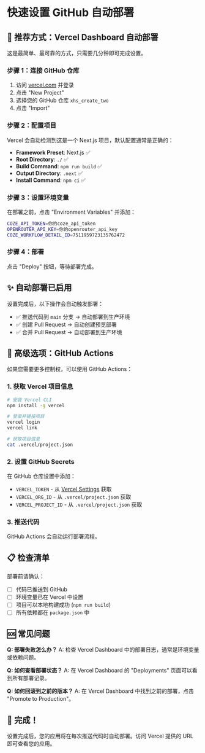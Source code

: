 # 快速设置 GitHub 自动部署

## 🚀 推荐方式：Vercel Dashboard 自动部署

这是最简单、最可靠的方式，只需要几分钟即可完成设置。

### 步骤 1：连接 GitHub 仓库

1. 访问 [vercel.com](https://vercel.com) 并登录
2. 点击 "New Project"
3. 选择您的 GitHub 仓库 `xhs_create_two`
4. 点击 "Import"

### 步骤 2：配置项目

Vercel 会自动检测到这是一个 Next.js 项目，默认配置通常是正确的：

- **Framework Preset**: Next.js ✅
- **Root Directory**: `./` ✅
- **Build Command**: `npm run build` ✅
- **Output Directory**: `.next` ✅
- **Install Command**: `npm ci` ✅

### 步骤 3：设置环境变量

在部署之前，点击 "Environment Variables" 并添加：

```bash
COZE_API_TOKEN=你的coze_api_token
OPENROUTER_API_KEY=你的openrouter_api_key
COZE_WORKFLOW_DETAIL_ID=7511959723135762472
```

### 步骤 4：部署

点击 "Deploy" 按钮，等待部署完成。

## ✨ 自动部署已启用

设置完成后，以下操作会自动触发部署：

- ✅ 推送代码到 `main` 分支 → 自动部署到生产环境
- ✅ 创建 Pull Request → 自动创建预览部署
- ✅ 合并 Pull Request → 自动部署到生产环境

## 🔧 高级选项：GitHub Actions

如果您需要更多控制权，可以使用 GitHub Actions：

### 1. 获取 Vercel 项目信息

```bash
# 安装 Vercel CLI
npm install -g vercel

# 登录并链接项目
vercel login
vercel link

# 获取项目信息
cat .vercel/project.json
```

### 2. 设置 GitHub Secrets

在 GitHub 仓库设置中添加：

- `VERCEL_TOKEN` - 从 [Vercel Settings](https://vercel.com/account/tokens) 获取
- `VERCEL_ORG_ID` - 从 `.vercel/project.json` 获取
- `VERCEL_PROJECT_ID` - 从 `.vercel/project.json` 获取

### 3. 推送代码

GitHub Actions 会自动运行部署流程。

## 📋 检查清单

部署前请确认：

- [ ] 代码已推送到 GitHub
- [ ] 环境变量已在 Vercel 中设置
- [ ] 项目可以本地构建成功 (`npm run build`)
- [ ] 所有依赖都在 `package.json` 中

## 🆘 常见问题

**Q: 部署失败怎么办？**
A: 检查 Vercel Dashboard 中的部署日志，通常是环境变量或依赖问题。

**Q: 如何查看部署状态？**
A: 在 Vercel Dashboard 的 "Deployments" 页面可以看到所有部署记录。

**Q: 如何回滚到之前的版本？**
A: 在 Vercel Dashboard 中找到之前的部署，点击 "Promote to Production"。

## 🎉 完成！

设置完成后，您的应用将在每次推送代码时自动部署。访问 Vercel 提供的 URL 即可查看您的应用。 